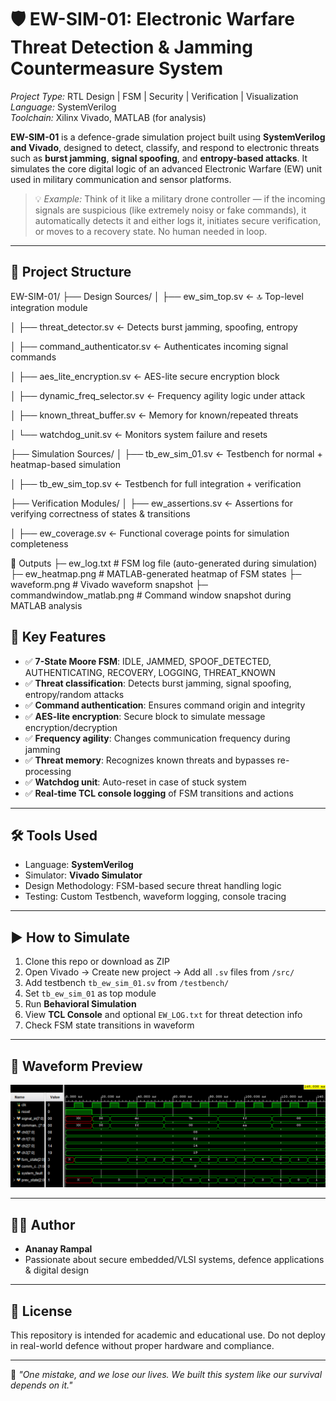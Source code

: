 # 🛡️ EW-SIM-01: Electronic Warfare Threat Detection & Jamming Countermeasure System

*Project Type:* RTL Design | FSM | Security | Verification | Visualization  
*Language:* SystemVerilog  
*Toolchain:* Xilinx Vivado,  MATLAB (for analysis)  

**EW-SIM-01** is a defence-grade simulation project built using **SystemVerilog and Vivado**, designed to detect, classify, and respond to electronic threats such as **burst jamming**, **signal spoofing**, and **entropy-based attacks**. It simulates the core digital logic of an advanced Electronic Warfare (EW) unit used in military communication and sensor platforms.

> 💡 *Example:* Think of it like a military drone controller — if the incoming signals are suspicious (like extremely noisy or fake commands), it automatically detects it and either logs it, initiates secure verification, or moves to a recovery state. No human needed in loop.
---

## 📁 Project Structure

EW-SIM-01/
├── Design Sources/
│ ├── ew_sim_top.sv ← 🔝 Top-level integration module

│ ├── threat_detector.sv ← Detects burst jamming, spoofing, entropy

│ ├── command_authenticator.sv ← Authenticates incoming signal commands

│ ├── aes_lite_encryption.sv ← AES-lite secure encryption block

│ ├── dynamic_freq_selector.sv ← Frequency agility logic under attack

│ ├── known_threat_buffer.sv ← Memory for known/repeated threats

│ └── watchdog_unit.sv ← Monitors system failure and resets

├── Simulation Sources/
│ ├── tb_ew_sim_01.sv ← Testbench for normal + heatmap-based simulation

│ ├── tb_ew_sim_top.sv ← Testbench for full integration + verification

├── Verification Modules/
│ ├── ew_assertions.sv  ←  Assertions for verifying correctness of states & transitions

│ ├── ew_coverage.sv    ←  Functional coverage points for simulation completeness


📁 Outputs
 ├─ ew_log.txt                    # FSM log file (auto-generated during simulation)
 ├─ ew_heatmap.png                # MATLAB-generated heatmap of FSM states
 ├─ waveform.png                  # Vivado waveform snapshot
 ├─ commandwindow_matlab.png      # Command window snapshot during MATLAB analysis

## 🧠 Key Features

- ✅ **7-State Moore FSM**: IDLE, JAMMED, SPOOF_DETECTED, AUTHENTICATING, RECOVERY, LOGGING, THREAT_KNOWN
- ✅ **Threat classification**: Detects burst jamming, signal spoofing, entropy/random attacks
- ✅ **Command authentication**: Ensures command origin and integrity
- ✅ **AES-lite encryption**: Secure block to simulate message encryption/decryption
- ✅ **Frequency agility**: Changes communication frequency during jamming
- ✅ **Threat memory**: Recognizes known threats and bypasses re-processing
- ✅ **Watchdog unit**: Auto-reset in case of stuck system
- ✅ **Real-time TCL console logging** of FSM transitions and actions

---

## 🛠️ Tools Used

- Language: **SystemVerilog**
- Simulator: **Vivado Simulator**
- Design Methodology: FSM-based secure threat handling logic
- Testing: Custom Testbench, waveform logging, console tracing

---

## ▶️ How to Simulate

1. Clone this repo or download as ZIP  
2. Open Vivado → Create new project → Add all `.sv` files from `/src/`  
3. Add testbench `tb_ew_sim_01.sv` from `/testbench/`  
4. Set `tb_ew_sim_01` as top module  
5. Run **Behavioral Simulation**
6. View **TCL Console** and optional `EW_LOG.txt` for threat detection info  
7. Check FSM state transitions in waveform

---

## 📸 Waveform Preview



![Waveform](waveform.png)

---

## 👨‍💻 Author

- **Ananay Rampal**
- Passionate about secure embedded/VLSI systems, defence applications & digital design

---

## 📜 License

This repository is intended for academic and educational use. Do not deploy in real-world defence without proper hardware and compliance.

---

🫡 _"One mistake, and we lose our lives. We built this system like our survival depends on it."_  

